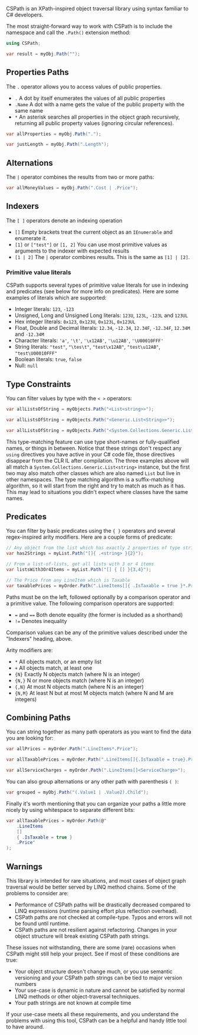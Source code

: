 CSPath is an XPath-inspired object traversal library using syntax familiar to C# developers.

The most straight-forward way to work with CSPath is to include the namespace and call the `.Path()` extension method:

```csharp
using CSPath;

var result = myObj.Path("");
```

## Properties Paths

The `.` operator allows you to access values of public properties.

* `.` A dot by itself enumerates the values of all public properties
* `.Name` A dot with a name gets the value of the public property with the same name
* `*` An asterisk searches all properties in the object graph recursively, returning all public property values (ignoring circular references).

```csharp
var allProperties = myObj.Path(".");

var justLength = myObj.Path(".Length");
```

## Alternations

The `|` operator combines the results from two or more paths:

```csharp
var allMoneyValues = myObj.Path(".Cost | .Price");
```

## Indexers

The `[ ]` operators denote an indexing operation

* `[]` Empty brackets treat the current object as an `IEnumerable` and enumerate it.
* `[1]` or `["test"]` or `[1, 2]` You can use most primitive values as arguments to the indexer with expected results
* `[1 | 2]` The `|` operator combines results. This is the same as `[1] | [2]`.

### Primitive value literals

CSPath supports several types of primitive value literals for use in indexing and predicates (see below for more info on predicates). Here are some examples of literals which are supported:

* Integer literals: `123`, `-123`
* Unsigned, Long and Unsigned Long literals: `123U`, `123L`, `-123L` and `123UL`
* Hex integer literals: `0x123`, `0x123U`, `0x123L`, `0x123UL`
* Float, Double and Decimal literals: `12.34`, `-12.34`, `12.34F`, `-12.34F`, `12.34M` and `-12.34M`
* Character literals: `'a'`, `'\t'`, `'\x12AB'`, `'\u12AB'`, `'\U00010FFF'`
* String literals: `"test"`, `"\tes\t"`, `"test\x12AB"`, `"test\u12AB"`, `"test\U00010FFF"`
* Boolean literals: `true`, `false`
* Null: `null`

## Type Constraints

You can filter values by type with the `< >` operators:

```csharp
var allListsOfString = myObjects.Path("<List<string>>");

var allListsOfString = myObjects.Path("<Generic.List<String>>");

var allListsOfString = myObjects.Path("<System.Collections.Generic.List<System.String>>");
```

This type-matching feature can use type short-names or fully-qualified names, or things in between. Notice that these strings don't respect any `using` directives you have active in your C# code file, those directives disappear from the CLR IL after compilation. The three examples above will all match a `System.Collections.Generic.List<string>` instance, but the first two may also match other classes which are also named `List` but live in other namespaces. The type matching algorithm is a suffix-matching algorithm, so it will start from the right and try to match as much as it has. This may lead to situations you didn't expect where classes have the same names.

## Predicates

You can filter by basic predicates using the `{ }` operators and several regex-inspired arity modifiers. Here are a couple forms of predicate:

```csharp
// Any object from the list which has exactly 2 properties of type string
var has2Strings = myList.Path("[]{ .<string> }{2}");

// From a list-of-lists, get all lists with 3 or 4 items
var listsWith3Or4Items = myList.Path("[] { [] }{3,4}");

// The Price from any LineItem which is Taxable
var taxablePrices = myOrder.Path(".LineItems[]{ .IsTaxable = true }*.Price");
```

Paths must be on the left, followed optionally by a comparison operator and a primitive value. The following comparison operators are supported:

* `=` and `==` Both denote equality (the former is included as a shorthand)
* `!=` Denotes inequality

Comparison values can be any of the primitive values described under the "Indexers" heading, above.

Arity modifiers are:

* `*` All objects match, or an empty list
* `+` All objects match, at least one
* `{N}` Exactly N objects match (where N is an integer)
* `{N,}` N or more objects match (where N is an integer)
* `{,N}` At most N objects match (where N is an integer)
* `{N,M}` At least N but at most M objects match (where N and M are integers)

## Combining Paths

You can string together as many path operators as you want to find the data you are looking for:

```csharp
var allPrices = myOrder.Path(".LineItems*.Price");

var allTaxablePrices = myOrder.Path(".LineItems[]{.IsTaxable = true}.Price");

var allServiceCharges = myOrder.Path(".LineItems[]<ServiceCharge>");
```

You can also group alternations or any other path with parenthesis `( )`:

```csharp
var grouped = myObj.Path("(.Value1 | .Value2).Child");
```

Finally it's worth mentioning that you can organize your paths a little more nicely by using whitespace to separate different bits:

```csharp
var allTaxablePrices = myOrder.Path(@"
    .LineItems
    []
    { .IsTaxable = true }
    .Price"
);
```

## Warnings

This library is intended for rare situations, and most cases of object graph traversal would be better served by LINQ method chains. Some of the problems to consider are:

* Performance of CSPath paths will be drastically decreased compared to LINQ expressions (runtime parsing effort plus reflection overhead).
* CSPath paths are not checked at compile-type. Typos and errors will not be found until runtime.
* CSPath paths are not resilient against refactoring. Changes in your object structure will break existing CSPath path strings.

These issues not withstanding, there are some (rare) occasions when CSPath might still help your project. See if most of these conditions are true:

* Your object structure doesn't change much, or you use semantic versioning and your CSPath path strings can be tied to major version numbers
* Your use-case is dynamic in nature and cannot be satisfied by normal LINQ methods or other object-traversal techniques.
* Your path strings are not known at compile time

If your use-case meets all these requirements, and you understand the problems with using this tool, CSPath can be a helpful and handy little tool to have around.
